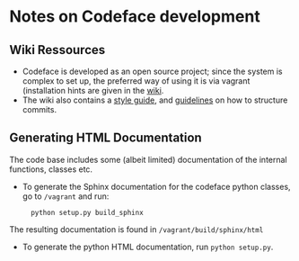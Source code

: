 # Notes on Codeface development

## Wiki Ressources
* Codeface is developed as an open source project; since the system is complex
   to set up, the preferred way of using it is via vagrant (installation hints
   are given in the [wiki](https://github.com/siemens/codeface/wiki/Runnning-codeface-with-Vagrant).
* The wiki also contains a [style guide](https://github.com/siemens/codeface/wiki/Style-Guide), and
   [guidelines](https://github.com/siemens/codeface/wiki/How-to-structure-commits) on how to
  structure commits.

## Generating HTML Documentation
The code base includes some (albeit limited) documentation of the internal functions,
classes etc.

* To generate the Sphinx documentation for the codeface python classes, go 
  to `/vagrant` and run:

        python setup.py build_sphinx 

The resulting documentation is found in `/vagrant/build/sphinx/html`
* To generate the python HTML documentation, run `python setup.py`. 
